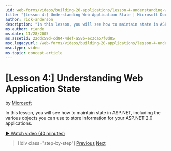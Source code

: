```yaml
---
uid: web-forms/videos/building-20-applications/lesson-4-understanding-web-application-state
title: "[Lesson 4:] Understanding Web Application State | Microsoft Docs"
author: rick-anderson
description: "In this lesson, you will see how to maintain state in ASP.NET, including the various objects you can use to store information for your ASP.NET 2.0 applicatio..."
ms.author: riande
ms.date: 11/28/2005
ms.assetid: 22ddc59d-cd84-4def-a58b-ec3ca57f0d85
msc.legacyurl: /web-forms/videos/building-20-applications/lesson-4-understanding-web-application-state
msc.type: video
ms.topic: concept-article
---
```

# [Lesson 4:] Understanding Web Application State

by [Microsoft](https://github.com/microsoft)

In this lesson, you will see how to maintain state in ASP.NET, including the various objects you can use to store information for your ASP.NET 2.0 applications.

[&#9654; Watch video (40 minutes)](https://channel9.msdn.com/Blogs/ASP-NET-Site-Videos/lesson-4-understanding-web-application-state)

> [!div class="step-by-step"]
> [Previous](lesson-3-understanding-more-about-events-and-postback.md)
> [Next](lesson-5-debugging-and-tracing-your-website.md)
